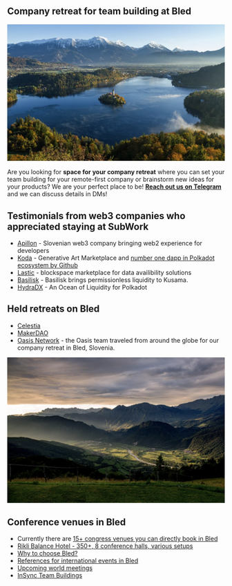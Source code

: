 ## Company retreat for team building at Bled

![bled_company_retreat](./pics/bled_company_retreat.png.webp)

Are you looking for **space for your company retreat** where you can set your team building for your remote-first company or brainstorm new ideas for your products? 
We are your perfect place to be! 
**[Reach out us on Telegram](./contact.md)** and we can discuss details in DMs!

Testimonials from web3 companies who appreciated staying at SubWork
---
- [Apillon](https://apillon.io/) - Slovenian web3 company bringing web2 experience for developers 
- [Koda](https://kodadot.xyz) - Generative Art Marketplace and [number one dapp in Polkadot ecosystem by Github](https://github.com/topics/polkadot?o=desc&s=forks)
- [Lastic](https://www.lastic.xyz/) - blockspace marketplace for data availibility solutions
- [Basilisk](https://bsx.fi/) - Basilisk brings permissionless liquidity to Kusama.
- [HydraDX](https://hydradx.io/) - An Ocean of Liquidity for Polkadot   

Held retreats on Bled
---
- [Celestia](https://celestia.org/)
- [MakerDAO](https://makerdao.com/en/)
- [Oasis Network](https://twitter.com/OasisProtocol/status/1668298511295856640) - the Oasis team traveled from around the globe for our company retreat in Bled, Slovenia.

![bovec](./pics/bovec.png.webp)

Conference venues in Bled
---
- Currently there are [15+ congress venues you can directly book in Bled](https://www.bled.si/en/meetings/meeting-planning/venues/)
- [Rikli Balance Hotel - 350+, 8 conference halls, various setups](https://www.bled.si/de/meetings/meeting-planning/venues/2020090714580355/rikli-balance-hotel-s/)
- [Why to choose Bled?](https://www.bled.si/de/meetings/)
- [References for international events in Bled](https://www.bled.si/de/meetings/why-bled/references/)
- [Upcoming world meetings](https://www.bled.si/en/events/?start=01.01.1900&end=31.12.2023&lng=eng&filter%5B%5D=2020082609001927)
- [InSync Team Buildings](https://www.insync.si/)